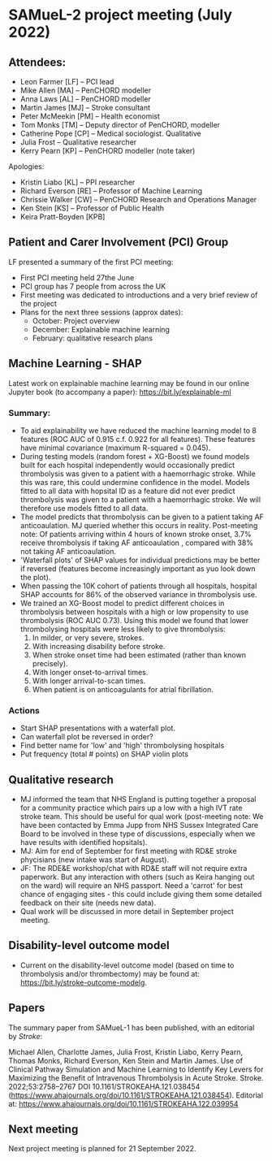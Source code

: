 # SAMueL-2 project meeting (July 2022)

## Attendees:

* Leon Farmer [LF] – PCI lead
* Mike Allen [MA] – PenCHORD modeller
* Anna Laws [AL] – PenCHORD modeller
* Martin James [MJ] – Stroke consultant
* Peter McMeekin [PM] – Health economist
* Tom Monks [TM] – Deputy director of PenCHORD, modeller
* Catherine Pope [CP] – Medical sociologist. Qualitative
* Julia Frost – Qualitative researcher
* Kerry Pearn [KP] – PenCHORD modeller (note taker)

Apologies:

* Kristin Liabo [KL] – PPI researcher
* Richard Everson [RE] – Professor of Machine Learning
* Chrissie Walker [CW] – PenCHORD Research and Operations Manager
* Ken Stein [KS] – Professor of Public Health
* Keira Pratt-Boyden [KPB]

## Patient and Carer Involvement (PCI) Group

LF presented a summary of the first PCI meeting:

* First PCI meeting held 27the June
* PCI group has 7 people from across the UK
* First meeting was dedicated to introductions and a very brief review of the project
* Plans for the next three sessions (approx dates):
  * October: Project overview
  * December: Explainable machine learning
  * February: qualitative research plans
  
## Machine Learning - SHAP

Latest work on explainable machine learning may be found in our online Jupyter book (to accompany a paper): https://bit.ly/explainable-ml

### Summary:

* To aid explainability we have reduced the machine learning model to 8 features (ROC AUC of 0.915 c.f. 0.922 for all features). These features have minimal covariance (maximum R-squared = 0.045).
* During testing models (random forest + XG-Boost) we found models built for each hospital independently would occasionally predict thrombolysis was given to a patient with a haemorrhagic stroke. While this was rare, this could undermine confidence in the model. Models fitted to all data with hopsital ID as a feature did not ever predict thrombolysis was given to a patient with a haemorrhagic stroke. We will therefore use models fitted to all data.
* The model predicts that thrombolysis can be given to a patient taking AF anticoaulation. MJ queried whether this occurs in reality. Post-meeting note: Of patients arriving within 4 hours of known stroke onset, 3.7% receive thrombolysis if taking AF anticoaulation , compared with 38% not taking AF anticoaulation.
* 'Waterfall plots' of SHAP values for individual predictions may be better if reversed (features become increasingly important as yuo look down the plot).
* When passing the 10K cohort of patients through all hospitals, hospital SHAP accounts for 86% of the observed variance in thrombolysis use.
* We trained an XG-Boost model to predict different choices in thrombolysis between hospitals with a high or low propensity to use thrombolysis (ROC AUC 0.73). Using this model we found that lower thrombolysing hospitals were less likely to give thrombolysis:
  1. In milder, or very severe, strokes.
  2. With increasing disability before stroke.
  3. When stroke onset time had been estimated (rather than known precisely).
  4. With longer onset-to-arrival times.
  5. With longer arrival-to-scan times.
  6. When patient is on anticoagulants for atrial fibrillation.

### Actions

* Start SHAP presentations with a waterfall plot.
* Can waterfall plot be reversed in order?
* Find better name for 'low' and 'high' thrombolysing hospitals
* Put frequency (total # points) on SHAP violin plots

## Qualitative research

* MJ informed the team that NHS England is putting together a proposal for a community practice which pairs up a low with a high IVT rate stroke team. This should be useful for qual work (post-meeting note: We have been contacted by Emma Jupp from NHS Sussex Integrated Care Board to be involved in these type of discussions, especially when we have results with identified hopsitals).
* MJ: Aim for end of September for first meeting with RD&E stroke phycisians (new intake was start of August).
* JF: The RDE&E workshop/chat with RD&E staff will not require extra paperwork. But any interaction with others (such as Keira hanging out on the ward) will require an NHS passport. Need a 'carrot' for best chance of engaging sites - this could include giving them some detailed feedback on their site (needs new data).
* Qual work will be discussed in more detail in September project meeting.

## Disability-level outcome model

* Current on the disability-level outcome model (based on time to thrombolysis and/or thrombectomy) may be found at: https://bit.ly/stroke-outcome-modelg.

## Papers

The summary paper from SAMueL-1 has been published, with an editorial by *Stroke*:

Michael Allen, Charlotte James, Julia Frost, Kristin Liabo, Kerry Pearn, Thomas Monks, Richard Everson, Ken Stein and Martin James. Use of Clinical Pathway Simulation and Machine Learning to Identify Key Levers for Maximizing the Benefit of Intravenous Thrombolysis in Acute Stroke.  Stroke. 2022;53:2758–2767 DOI 10.1161/STROKEAHA.121.038454 (https://www.ahajournals.org/doi/10.1161/STROKEAHA.121.038454). Editorial at: https://www.ahajournals.org/doi/10.1161/STROKEAHA.122.039954

## Next meeting

Next project meeting is planned for 21 September 2022.






 
